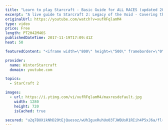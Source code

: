 ```yaml
---
title: "Learn to play Starcraft - Basic Guide for ALL RACES (updated 2017)"
excerpt: "A live guide to Starcraft 2: Legacy of the Void - Covering the basics and build orders for all of the races, and covering the important decisions to be made early in the game.  Not a step by step guide but a demonstration once you have the very basics of the units and races!"
originalUrl: https://youtube.com/watch?v=xufRFqlamM4
type: video
price: Free
length: PT2H42M46S
publishedDateTime: 2017-11-19T17:09:41Z
heat: 50

featuredContent: "<iframe width=\"800\" height=\"500\" frameborder=\"0\" src=\"https://www.youtube.com/embed/xufRFqlamM4\" allow=\"accelerometer; autoplay; encrypted-media; gyroscope; picture-in-picture\" allowfullscreen></iframe>"

provider:
  name: WinterStarcraft
  domain: youtube.com

topics:
  - StarCraft 2

images:
  - url: https://i.ytimg.com/vi/xufRFqlamM4/maxresdefault.jpg
    width: 1280
    height: 720
    isCached: true

secured: "u2q7BUXikNhD2OtEjQuesoz/wUhIguxRuhUo03TJWBUsR1RIih4P5xJ6a/fl+2ITi+tjvYJzSYi1TzGHalceYqp/6KrwIIt51uw36bNxvejHjefCuwqUK4LRN+ca1Zhmpi09FV9x+rmzaAoGACjdW9+AG3iI9QyuL904YZbxlZpBwm7oin3aweHPsmIIouVphyJFQHrk0PXTCaZ6/EXOlvPfsfNdRHBEd2LIsQoPUn1wow8B6vmmOrMlxSEDv7LxvbwqCwCfoe0sNL8XG/xMfZMQyTuatHCAn4wZZgfj8o/kOPvREeKuwf5W1S6vnWYLvm9jTCPbQ/+KfPOVho9cgQWvaaMkI4P3poLIoDbE7dyHPNTg5jzcRpzWuENlI1Iwt8eS1JKdxH3I34egDJwmSgXC+A81LJgGPG/3fRfIiC0C1WbnMlp9T4/sL+zwIxDX;3EUzsv0WZf2oOzYG0EMnvQ=="
---
```


